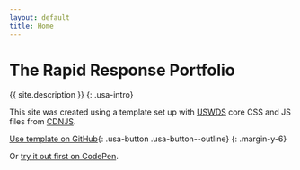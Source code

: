 ```yaml
---
layout: default
title: Home
---
```


# The Rapid Response Portfolio

{{ site.description }}
{: .usa-intro}

This site was created using a template set up with [USWDS](https://designsystem.digital.gov/how-to-use-uswds/) core CSS and JS files from [CDNJS](https://cdnjs.com/libraries/uswds).

[Use template on GitHub](https://github.com/Bixal/uswds-template){: .usa-button .usa-button--outline}
{: .margin-y-6}

Or [try it out first on CodePen](https://codepen.io/pglevy/pen/abBgJbe).
